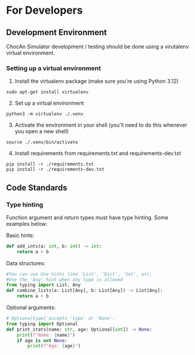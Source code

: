 # For Developers

## Development Environment
ChocAn Simulator development / testing should be done using a virutalenv virtual environment.
### Setting up a virtual environment
1) Install the virtualenv package (make sure you're using Python 3.12)

```
sudo apt-get install virtualenv
```

2) Set up a virtual environment

```
python3 -m virtualenv ./.venv
```

3) Activate the environment in your shell (you'll need to do this whenever you open a new shell)

```
source ./.venv/bin/activate
```

4) Install requirements from requirements.txt and requirements-dev.txt

```
pip install -r ./requirements.txt
pip install -r ./requirements-dev.txt
```

## Code Standards

### Type hinting

Function argument and return types must have type hinting. Some examples below:

Basic hints:
```python
def add_ints(a: int, b: int) -> int:
    return a + b
```
Data structures:
```python
#You can use Use hints like 'List', 'Dict', 'Set', etc.
#Use the 'Any' hint when any type is allowed
from typing import List, Any
def combine_lists(a: List[Any], b: List[Any]) -> List[Any]:
    return a + b
```
Optional arguments:
```python
# Optiona[type] accepts 'type' or 'None'.
from typing import Optional
def print_stats(name: str, age: Optional[int]) -> None:
    print(f"Name: {name}")
    if age is not None:
        print(f"Age: {age}")
```
